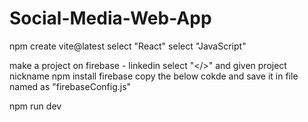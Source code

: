 # Social-Media-Web-App
npm create vite@latest
select "React"
select "JavaScript"

make a project on firebase - linkedin
select "</>" and given project nickname
npm install firebase
copy the below cokde and save it in file named as "firebaseConfig.js"

npm run dev